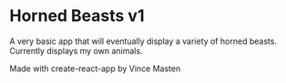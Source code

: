 # Horned Beasts v1
A very basic app that will eventually display a variety of horned beasts. Currently displays my own animals.

Made with create-react-app by Vince Masten